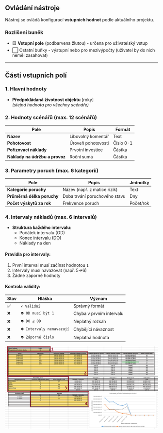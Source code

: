 ## Ovládání nástroje

Nástroj se ovládá konfigurací **vstupních hodnot** podle aktuálního projektu.

### Rozlišení buněk
- 🟨 **Vstupní pole** (podbarvena žlutou) - určena pro uživatelský vstup
- ⬜ Ostatní buňky - výstupní nebo pro mezivýpočty (uživatel by do nich neměl zasahovat)

---

## Části vstupních polí

### 1. Hlavní hodnoty
- **Předpokládaná životnost objektu** [roky]  
  *(stejná hodnota pro všechny scénáře)*

### 2. Hodnoty scénářů (max. 12 scénářů)
| Pole | Popis | Formát |
|------|-------|--------|
| **Název** | Libovolný komentář | Text |
| **Pohotovost** | Úroveň pohotovosti | Číslo 0-1 |
| **Pořizovací náklady** | Prvotní investice | Částka |
| **Náklady na údržbu a provoz** | Roční suma | Částka |

### 3. Parametry poruch (max. 6 kategorií)
| Pole | Popis | Jednotky |
|------|-------|----------|
| **Kategorie poruchy** | Název (např. z matice rizik) | Text |
| **Průměrná délka poruchy** | Doba trvání poruchového stavu | Dny |
| **Počet výskytů za rok** | Frekvence poruch | Počet/rok |

### 4. Intervaly nákladů (max. 6 intervalů)
- **Struktura každého intervalu**:
  - Počátek intervalu (OD)
  - Konec intervalu (DO)
  - Náklady na den

#### Pravidla pro intervaly:
1. První interval musí začínat hodnotou `1`
2. Intervaly musí navazovat (např. 5→6)
3. Žádné záporné hodnoty

#### Kontrola validity:
| Stav | Hláška | Význam |
|------|--------|--------|
| ✅ | `✔ Validní` | Správný formát |
| ❌ | `⛔ OD musí být 1` | Chyba v prvním intervalu |
| ❌ | `⛔ DO ≤ OD` | Neplatný rozsah |
| ❌ | `⛔ Intervaly nenavazují` | Chybějící návaznost |
| ❌ | `⛔ Záporné číslo` | Neplatná hodnota |

![Vhyba zobrazení obrázku](n1.png)
